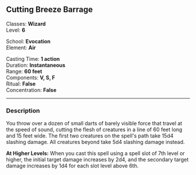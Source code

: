## Cutting Breeze Barrage

Classes: **Wizard**  
Level: **6**  

School: **Evocation**  
Element: **Air**  

Casting Time: **1 action**  
Duration: **Instantaneous**  
Range: **60 feet**  
Components: **V, S, F**  
Ritual: **False**  
Concentration: **False**  

------

### Description

You throw over a dozen of small darts of barely visible force that travel at the speed of sound, cutting the flesh of creatures in a line of 60 feet long and 15 feet wide. The first two creatures on the spell's path take 15d4 slashing damage. All creatures beyond take 5d4 slashing damage instead.

**At Higher Levels:** When you cast this spell using a spell slot of 7th level or higher, the initial target damage increases by  2d4, and the secondary target damage increases by 1d4 for each slot level above 6th.